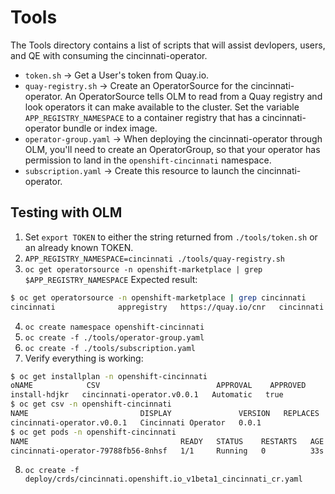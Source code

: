 # Tools
The Tools directory contains a list of scripts that will assist devlopers, users,
and QE with consuming the cincinnati-operator.

- `token.sh` -> Get a User's token from Quay.io.
- `quay-registry.sh` -> Create an OperatorSource for the cincinnati-operator. An
OperatorSource tells OLM to read from a Quay registry and look operators it can
make available to the cluster.  Set the variable `APP_REGISTRY_NAMESPACE` to a
container registry that has a cincinnati-operator bundle or index image.
- `operator-group.yaml` -> When deploying the cincinnati-operator through OLM,
you'll need to create an OperatorGroup, so that your operator has permission to
land in the `openshift-cincinnati` namespace.
- `subscription.yaml` -> Create this resource to launch the cincinnati-operator.

## Testing with OLM

1. Set `export TOKEN` to either the string returned from `./tools/token.sh` or
an already known TOKEN.
2. `APP_REGISTRY_NAMESPACE=cincinnati ./tools/quay-registry.sh`
3. `oc get operatorsource -n openshift-marketplace | grep $APP_REGISTRY_NAMESPACE`
Expected result:
```bash
$ oc get operatorsource -n openshift-marketplace | grep cincinnati
cincinnati              appregistry   https://quay.io/cnr   cincinnati              cincinnati              Red Hat     Succeeded   The object has been successfully reconciled   17h
```
4. `oc create namespace openshift-cincinnati`
5. `oc create -f ./tools/operator-group.yaml`
6. `oc create -f ./tools/subscription.yaml`
7. Verify everything is working:
```bash
$ oc get installplan -n openshift-cincinnati
oNAME            CSV                          APPROVAL    APPROVED
install-hdjkr   cincinnati-operator.v0.0.1   Automatic   true
$ oc get csv -n openshift-cincinnati
NAME                         DISPLAY               VERSION   REPLACES   PHASE
cincinnati-operator.v0.0.1   Cincinnati Operator   0.0.1                Succeeded
$ oc get pods -n openshift-cincinnati
NAME                                  READY   STATUS    RESTARTS   AGE
cincinnati-operator-79788fb56-8nhsf   1/1     Running   0          33s
```
8. `oc create -f deploy/crds/cincinnati.openshift.io_v1beta1_cincinnati_cr.yaml`
